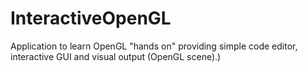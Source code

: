 # InteractiveOpenGL
Application to learn OpenGL "hands on" providing simple code editor, interactive GUI and visual output (OpenGL scene).)
